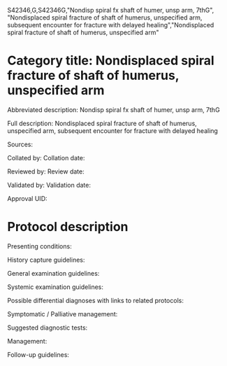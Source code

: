 S42346,G,S42346G,"Nondisp spiral fx shaft of humer, unsp arm, 7thG", "Nondisplaced spiral fracture of shaft of humerus, unspecified arm, subsequent encounter for fracture with delayed healing","Nondisplaced spiral fracture of shaft of humerus, unspecified arm"
# Category title: Nondisplaced spiral fracture of shaft of humerus, unspecified arm

Abbreviated description: Nondisp spiral fx shaft of humer, unsp arm, 7thG

Full description: Nondisplaced spiral fracture of shaft of humerus, unspecified arm, subsequent encounter for fracture with delayed healing

Sources:

Collated by:
Collation date:

Reviewed by:
Review date:

Validated by:
Validation date:

Approval UID:

# Protocol description

Presenting conditions:

History capture guidelines:

General examination guidelines:

Systemic examination guidelines:

Possible differential diagnoses with links to related protocols:

Symptomatic / Palliative management:

Suggested diagnostic tests:

Management:

Follow-up guidelines:
